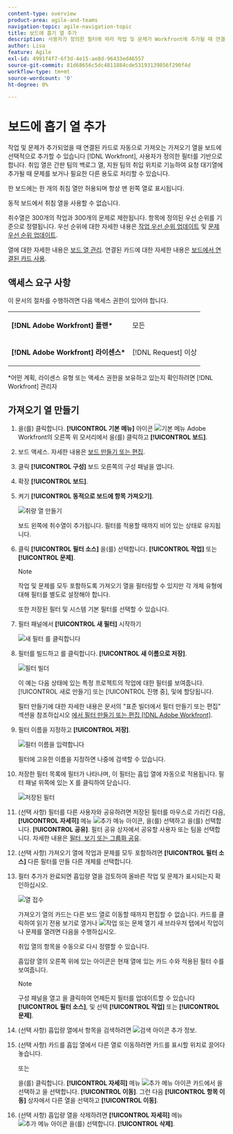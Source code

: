 ```yaml
---
content-type: overview
product-area: agile-and-teams
navigation-topic: agile-navigation-topic
title: 보드에 흡기 열 추가
description: 사용자가 정의한 필터에 따라 작업 및 문제가 Workfront에 추가될 때 연결된 카드로 자동으로 가져오는 가져오기 열을 보드에 선택적으로 추가할 수 있습니다.
author: Lisa
feature: Agile
exl-id: 4991f4f7-6f3d-4e15-ae8d-96433ed46557
source-git-commit: 81d68656c5dc4811884cde53193139856f290f4d
workflow-type: tm+mt
source-wordcount: '0'
ht-degree: 0%

---
```


# 보드에 흡기 열 추가

작업 및 문제가 추가되었을 때 연결된 카드로 자동으로 가져오는 가져오기 열을 보드에 선택적으로 추가할 수 있습니다 [!DNL Workfront], 사용자가 정의한 필터를 기반으로 합니다. 취입 열은 간판 팀의 백로그 열, 지원 팀의 취입 위치로 기능하여 요청 대기열에 추가될 때 문제를 보거나 필요한 다른 용도로 처리할 수 있습니다.

한 보드에는 한 개의 취침 열만 허용되며 항상 맨 왼쪽 열로 표시됩니다.

동적 보드에서 취침 열을 사용할 수 없습니다.

취수열은 300개의 작업과 300개의 문제로 제한됩니다. 항목에 정의된 우선 순위를 기준으로 정렬됩니다. 우선 순위에 대한 자세한 내용은 [작업 우선 순위 업데이트](/help/quicksilver/manage-work/tasks/task-information/task-priority.md) 및 [문제 우선 순위 업데이트](/help/quicksilver/manage-work/issues/issue-information/update-issue-priority.md).

열에 대한 자세한 내용은 [보드 열 관리](/help/quicksilver/agile/get-started-with-boards/manage-board-columns.md). 연결된 카드에 대한 자세한 내용은 [보드에서 연결된 카드 사용](/help/quicksilver/agile/get-started-with-boards/connected-cards.md).

## 액세스 요구 사항

이 문서의 절차를 수행하려면 다음 액세스 권한이 있어야 합니다.

<table style="table-layout:auto"> 
 <col> 
 </col> 
 <col> 
 </col> 
 <tbody> 
  <tr> 
   <td role="rowheader"><strong>[!DNL Adobe Workfront] 플랜*</strong></td> 
   <td> <p>모든</p> </td> 
  </tr> 
  <tr> 
   <td role="rowheader"><strong>[!DNL Adobe Workfront] 라이센스*</strong></td> 
   <td> <p>[!DNL Request] 이상</p> </td> 
  </tr> 
 </tbody> 
</table>

&#42;어떤 계획, 라이센스 유형 또는 액세스 권한을 보유하고 있는지 확인하려면 [!DNL Workfront] 관리자

## 가져오기 열 만들기

1. 을(를) 클릭합니다. **[!UICONTROL 기본 메뉴]** 아이콘 ![기본 메뉴](assets/main-menu-icon.png) Adobe Workfront의 오른쪽 위 모서리에서 을(를) 클릭하고 **[!UICONTROL 보드]**.
1. 보드 액세스. 자세한 내용은 [보드 만들기 또는 편집](../../agile/get-started-with-boards/create-edit-board.md).
1. 클릭 **[!UICONTROL 구성]** 보드 오른쪽의 구성 패널을 엽니다.
1. 확장 **[!UICONTROL 보드]**.
1. 켜기 **[!UICONTROL 동적으로 보드에 항목 가져오기]**.

   ![취량 열 만들기](assets/create-intake-column2.png)

   보드 왼쪽에 취수열이 추가됩니다. 필터를 적용할 때까지 비어 있는 상태로 유지됩니다.

1. 클릭 **[!UICONTROL 필터 소스]** 을(를) 선택합니다. **[!UICONTROL 작업]** 또는 **[!UICONTROL 문제]**.

   >[!NOTE]
   >
   >작업 및 문제를 모두 포함하도록 가져오기 열을 필터링할 수 있지만 각 개체 유형에 대해 필터를 별도로 설정해야 합니다.
   >
   >또한 저장된 필터 및 시스템 기본 필터를 선택할 수 있습니다.

1. 필터 패널에서 **[!UICONTROL 새 필터]** 시작하기

   ![새 필터 를 클릭합니다](assets/intake-filter-dialog5.png)

1. 필터를 빌드하고 를 클릭합니다. **[!UICONTROL 새 이름으로 저장]**.

   ![필터 빌더](assets/intake-filter-dialog6.png)

   이 예는 다음 상태에 있는 특정 프로젝트의 작업에 대한 필터를 보여줍니다. [!UICONTROL 새로 만들기] 또는 [!UICONTROL 진행 중], 및에 할당됩니다.

   필터 만들기에 대한 자세한 내용은 문서의 &quot;표준 빌더에서 필터 만들기 또는 편집&quot; 섹션을 참조하십시오 [에서 필터 만들기 또는 편집 [!DNL Adobe Workfront]](/help/quicksilver/reports-and-dashboards/reports/reporting-elements/create-filters.md).

1. 필터 이름을 지정하고 **[!UICONTROL 저장]**.

   ![필터 이름을 입력합니다](assets/intake-filter-dialog7.png)

   필터에 고유한 이름을 지정하면 나중에 검색할 수 있습니다.

1. 저장한 필터 목록에 필터가 나타나며, 이 필터는 흡입 열에 자동으로 적용됩니다. 필터 패널 위쪽에 있는 X 를 클릭하여 닫습니다.

   ![저장된 필터](assets/intake-filter-dialog8.png)

1. (선택 사항) 필터를 다른 사용자와 공유하려면 저장된 필터를 마우스로 가리킨 다음, **[!UICONTROL 자세히]** 메뉴 ![추가 메뉴 아이콘](assets/more-icon-spectrum.png), 을(를) 선택하고 을(를) 선택합니다. **[!UICONTROL 공유]**. 필터 공유 상자에서 공유할 사용자 또는 팀을 선택합니다. 자세한 내용은 [필터, 보기 또는 그룹화 공유](/help/quicksilver/reports-and-dashboards/reports/reporting-elements/share-filter-view-grouping.md).
1. (선택 사항) 가져오기 열에 작업과 문제를 모두 포함하려면 **[!UICONTROL 필터 소스]** 다른 필터를 만들 다른 개체를 선택합니다.
1. 필터 추가가 완료되면 흡입량 열을 검토하여 올바른 작업 및 문제가 표시되는지 확인하십시오.

   ![열 접수](assets/intake-column-added3.png)

   가져오기 열의 카드는 다른 보드 열로 이동할 때까지 편집할 수 없습니다. 카드를 클릭하여 읽기 전용 보기로 열거나 ![작업 또는 문제 열기](assets/boards-launch-icon.png) 새 브라우저 탭에서 작업이나 문제를 열려면 다음을 수행하십시오.

   취입 열의 항목을 수동으로 다시 정렬할 수 있습니다.

   흡입량 열의 오른쪽 위에 있는 아이콘은 현재 열에 있는 카드 수와 적용된 필터 수를 보여줍니다.

   >[!NOTE]
   >
   >구성 패널을 열고 을 클릭하여 언제든지 필터를 업데이트할 수 있습니다 **[!UICONTROL 필터 소스]**, 및 선택 **[!UICONTROL 작업]** 또는 **[!UICONTROL 문제]**.

1. (선택 사항) 흡입량 열에서 항목을 검색하려면 ![검색 아이콘](assets/search-icon.png) 추가 정보.
1. (선택 사항) 카드를 흡입 열에서 다른 열로 이동하려면 카드를 표시할 위치로 끌어다 놓습니다.

   또는

   을(를) 클릭합니다. **[!UICONTROL 자세히]** 메뉴 ![추가 메뉴 아이콘](assets/more-icon-spectrum.png) 카드에서 을 선택하고 을 선택합니다. **[!UICONTROL 이동]**. 그런 다음 **[!UICONTROL 항목 이동]** 상자에서 다른 열을 선택하고 **[!UICONTROL 이동]**.

1. (선택 사항) 흡입량 열을 삭제하려면 **[!UICONTROL 자세히]** 메뉴 ![추가 메뉴 아이콘](assets/more-icon-spectrum.png) 을(를) 선택합니다. **[!UICONTROL 삭제]**.
